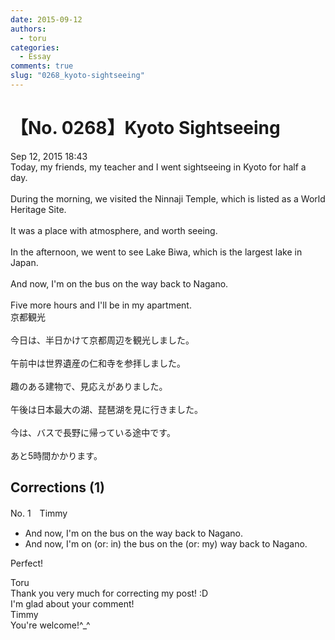 ```yaml
---
date: 2015-09-12
authors:
  - toru
categories:
  - Essay
comments: true
slug: "0268_kyoto-sightseeing"
---
```


# 【No. 0268】Kyoto Sightseeing
<div class="date">Sep 12, 2015 18:43</div>
<div id="post"><div id="body_show_ori">
Today, my friends, my teacher and I went sightseeing in Kyoto for half a day.<br/><br/>During the morning, we visited the Ninnaji Temple, which is listed as a World Heritage Site.<br/><br/>It was a place with atmosphere, and worth seeing.<br/><br/>In the afternoon, we went to see Lake Biwa, which is the largest lake in Japan.<br/><br/>And now, I'm on the bus on the way back to Nagano.<br/><br/>Five more hours and I'll be in my apartment.
</div></div>

<!-- more -->

<div id="post_ja"><div id="body_show_mo">
京都観光<br/><br/>今日は、半日かけて京都周辺を観光しました。<br/><br/>午前中は世界遺産の仁和寺を参拝しました。<br/><br/>趣のある建物で、見応えがありました。<br/><br/>午後は日本最大の湖、琵琶湖を見に行きました。<br/><br/>今は、バスで長野に帰っている途中です。<br/><br/>あと5時間かかります。
</div></div>

## Corrections (1)
<div id="block"><div class="first_name"> No. 1　<span class="just_name">Timmy</span></div><div id="block2">
<ul class="correction_field">
<li class="incorrect">And now, I'm on the bus on the way back to Nagano.</li>
<li class="corrected correct">
And now, I'm on (or: <span class="f_blue">in</span>) the bus on the (or: <span class="f_blue">my</span>) way back to Nagano.
</li>
</ul>
<p class="comment_small">
 Perfect!
</p>

</div><div class="name"><span class="just_name">Toru</span><br>
Thank you very much for correcting my post! :D<br/>I'm glad about your comment!
</div>
<div class="name"><span class="just_name">Timmy</span><br>
You're welcome!^_^
</div>
</div>
